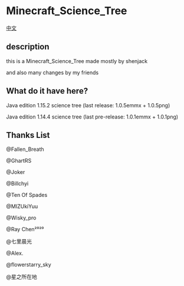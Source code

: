 # Minecraft_Science_Tree

[中文](https://github.com/shenjackyuanjie/Minecraft_Science_Tree/blob/master/doc/readme-cn.md)

## description

 this is a Minecraft_Science_Tree made mostly by shenjack

 and also many changes by my friends
 
## What do it have here?

 Java edition 1.15.2 science tree (last release: 1.0.5emmx + 1.0.5png)

 Java edition 1.14.4 science tree (last pre-release: 1.0.1emmx + 1.0.1png)

## Thanks List

@Fallen_Breath

@GhartRS

@Joker

@Billchyi

@Ten Of Spades

@MIZUkiYuu

@Wisky_pro

@Ray Chen²⁰²⁰

@七里晨光

@Alex.

@flowerstarry_sky

@星之所在地

